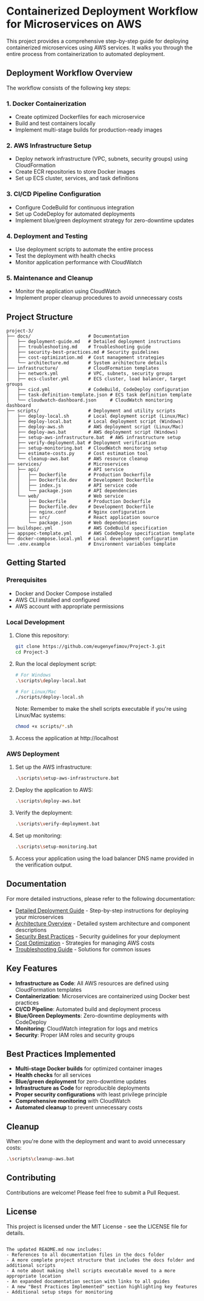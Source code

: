 # Containerized Deployment Workflow for Microservices on AWS

This project provides a comprehensive step-by-step guide for deploying containerized microservices using AWS services. It walks you through the entire process from containerization to automated deployment.

## Deployment Workflow Overview

The workflow consists of the following key steps:

### 1. Docker Containerization
- Create optimized Dockerfiles for each microservice
- Build and test containers locally
- Implement multi-stage builds for production-ready images

### 2. AWS Infrastructure Setup
- Deploy network infrastructure (VPC, subnets, security groups) using CloudFormation
- Create ECR repositories to store Docker images
- Set up ECS cluster, services, and task definitions

### 3. CI/CD Pipeline Configuration
- Configure CodeBuild for continuous integration
- Set up CodeDeploy for automated deployments
- Implement blue/green deployment strategy for zero-downtime updates

### 4. Deployment and Testing
- Use deployment scripts to automate the entire process
- Test the deployment with health checks
- Monitor application performance with CloudWatch

### 5. Maintenance and Cleanup
- Monitor the application using CloudWatch
- Implement proper cleanup procedures to avoid unnecessary costs

## Project Structure

```
project-3/
├── docs/                     # Documentation
│   ├── deployment-guide.md   # Detailed deployment instructions
│   ├── troubleshooting.md    # Troubleshooting guide
│   ├── security-best-practices.md # Security guidelines
│   ├── cost-optimization.md  # Cost management strategies
│   └── architecture.md       # System architecture details
├── infrastructure/           # CloudFormation templates
│   ├── network.yml           # VPC, subnets, security groups
│   ├── ecs-cluster.yml       # ECS cluster, load balancer, target groups
│   ├── cicd.yml              # CodeBuild, CodeDeploy configuration
│   ├── task-definition-template.json # ECS task definition template
│   └── cloudwatch-dashboard.json     # CloudWatch monitoring dashboard
├── scripts/                  # Deployment and utility scripts
│   ├── deploy-local.sh       # Local deployment script (Linux/Mac)
│   ├── deploy-local.bat      # Local deployment script (Windows)
│   ├── deploy-aws.sh         # AWS deployment script (Linux/Mac)
│   ├── deploy-aws.bat        # AWS deployment script (Windows)
│   ├── setup-aws-infrastructure.bat  # AWS infrastructure setup
│   ├── verify-deployment.bat # Deployment verification
│   ├── setup-monitoring.bat  # CloudWatch monitoring setup
│   ├── estimate-costs.py     # Cost estimation tool
│   └── cleanup-aws.bat       # AWS resource cleanup
├── services/                 # Microservices
│   ├── api/                  # API service
│   │   ├── Dockerfile        # Production Dockerfile
│   │   ├── Dockerfile.dev    # Development Dockerfile
│   │   ├── index.js          # API service code
│   │   └── package.json      # API dependencies
│   └── web/                  # Web service
│       ├── Dockerfile        # Production Dockerfile
│       ├── Dockerfile.dev    # Development Dockerfile
│       ├── nginx.conf        # Nginx configuration
│       ├── src/              # React application source
│       └── package.json      # Web dependencies
├── buildspec.yml             # AWS CodeBuild specification
├── appspec-template.yml      # AWS CodeDeploy specification template
├── docker-compose.local.yml  # Local development configuration
└── .env.example              # Environment variables template
```

## Getting Started

### Prerequisites

- Docker and Docker Compose installed
- AWS CLI installed and configured
- AWS account with appropriate permissions

### Local Development

1. Clone this repository:
   ```bash
   git clone https://github.com/eugenyefimov/Project-3.git
   cd Project-3
   ```

2. Run the local deployment script:
   ```bash
   # For Windows
   .\scripts\deploy-local.bat
   
   # For Linux/Mac
   ./scripts/deploy-local.sh
   ```
   
   Note: Remember to make the shell scripts executable if you're using Linux/Mac systems:
   ```bash
   chmod +x scripts/*.sh
   ```

3. Access the application at http://localhost

### AWS Deployment

1. Set up the AWS infrastructure:
   ```bash
   .\scripts\setup-aws-infrastructure.bat
   ```

2. Deploy the application to AWS:
   ```bash
   .\scripts\deploy-aws.bat
   ```

3. Verify the deployment:
   ```bash
   .\scripts\verify-deployment.bat
   ```

4. Set up monitoring:
   ```bash
   .\scripts\setup-monitoring.bat
   ```

5. Access your application using the load balancer DNS name provided in the verification output.

## Documentation

For more detailed instructions, please refer to the following documentation:

- [Detailed Deployment Guide](docs/deployment-guide.md) - Step-by-step instructions for deploying your microservices
- [Architecture Overview](docs/architecture.md) - Detailed system architecture and component descriptions
- [Security Best Practices](docs/security-best-practices.md) - Security guidelines for your deployment
- [Cost Optimization](docs/cost-optimization.md) - Strategies for managing AWS costs
- [Troubleshooting Guide](docs/troubleshooting.md) - Solutions for common issues

## Key Features

- **Infrastructure as Code**: All AWS resources are defined using CloudFormation templates
- **Containerization**: Microservices are containerized using Docker best practices
- **CI/CD Pipeline**: Automated build and deployment process
- **Blue/Green Deployments**: Zero-downtime deployments with CodeDeploy
- **Monitoring**: CloudWatch integration for logs and metrics
- **Security**: Proper IAM roles and security groups

## Best Practices Implemented

- **Multi-stage Docker builds** for optimized container images
- **Health checks** for all services
- **Blue/green deployment** for zero-downtime updates
- **Infrastructure as Code** for reproducible deployments
- **Proper security configurations** with least privilege principle
- **Comprehensive monitoring** with CloudWatch
- **Automated cleanup** to prevent unnecessary costs

## Cleanup

When you're done with the deployment and want to avoid unnecessary costs:

```bash
.\scripts\cleanup-aws.bat
```

## Contributing

Contributions are welcome! Please feel free to submit a Pull Request.

## License

This project is licensed under the MIT License - see the LICENSE file for details.
```

The updated README.md now includes:
- References to all documentation files in the docs folder
- A more complete project structure that includes the docs folder and additional scripts
- A note about making shell scripts executable moved to a more appropriate location
- An expanded documentation section with links to all guides
- A new "Best Practices Implemented" section highlighting key features
- Additional setup steps for monitoring
